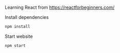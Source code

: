 Learning React from https://reactforbeginners.com/

Install dependencies

````md
npm install

`````

Start website

````md
npm start 

````
